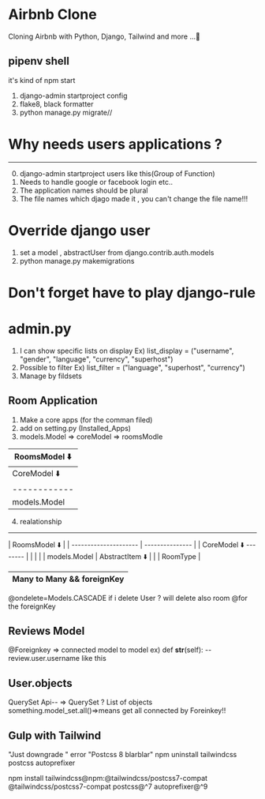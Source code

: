 # Airbnb Clone

Cloning Airbnb with Python, Django, Tailwind and more ...🧡

## pipenv shell

it's kind of npm start

1. django-admin startproject config
2. flake8, black formatter
3. python manage.py migrate//

# Why needs users applications ?

---

0. django-admin startproject users like this(Group of Function)
1. Needs to handle google or facebook login etc..
2. The application names should be plural
3. The file names which djago made it , you can't change the file name!!!

# Override django user

1. set a model , abstractUser from django.contrib.auth.models
2. python manage.py makemigrations

# Don't forget have to play django-rule

# admin.py

1. I can show specific lists on display
   Ex) list_display = ("username", "gender", "language", "currency", "superhost")
2. Possible to filter
   Ex) list_filter = ("language", "superhost", "currency")
3. Manage by fildsets

## Room Application

1. Make a core apps (for the comman filed)
2. add on setting.py (Installed_Apps)
3. models.Model => coreModel => roomsModle

| RoomsModel ⬇️ |
| ------------- |
| CoreModel ⬇️  |
| ------------  |
| models.Model  |

4. realationship

---

| RoomsModel ⬇️         |
| --------------------- | --------------- |
| CoreModel ⬇️ -------- |
|                       |                 |
| models.Model          | AbstractItem ⬇️ |
|                       | RoomType        |

| Many to Many && foreignKey |
| -------------------------- |

@ondelete=Models.CASCADE if i delete User ? will delete also room
@for the foreignKey

## Reviews Model

@Foreignkey => connected model to model
ex) def **str**(self):
--review.user.username like this

## User.objects

QuerySet Api--
=> QuerySet ? List of objects
something.model_set.all()=>means get all connected by Foreinkey!!

## Gulp with Tailwind

"Just downgrade "
error "Postcss 8 blarblar"
npm uninstall tailwindcss postcss autoprefixer

npm install tailwindcss@npm:@tailwindcss/postcss7-compat @tailwindcss/postcss7-compat postcss@^7 autoprefixer@^9

